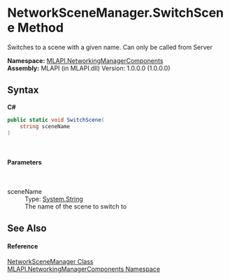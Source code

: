 # NetworkSceneManager.SwitchScene Method 
 

Switches to a scene with a given name. Can only be called from Server

**Namespace:**&nbsp;<a href="N_MLAPI_NetworkingManagerComponents">MLAPI.NetworkingManagerComponents</a><br />**Assembly:**&nbsp;MLAPI (in MLAPI.dll) Version: 1.0.0.0 (1.0.0.0)

## Syntax

**C#**<br />
``` C#
public static void SwitchScene(
	string sceneName
)
```

<br />

#### Parameters
&nbsp;<dl><dt>sceneName</dt><dd>Type: <a href="http://msdn2.microsoft.com/en-us/library/s1wwdcbf" target="_blank">System.String</a><br />The name of the scene to switch to</dd></dl>

## See Also


#### Reference
<a href="T_MLAPI_NetworkingManagerComponents_NetworkSceneManager">NetworkSceneManager Class</a><br /><a href="N_MLAPI_NetworkingManagerComponents">MLAPI.NetworkingManagerComponents Namespace</a><br />